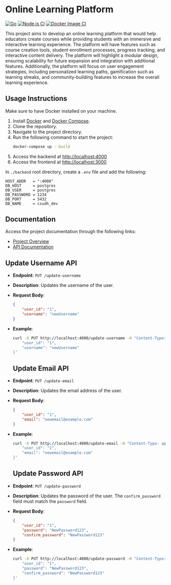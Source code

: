 # Online Learning Platform

[![Go](https://github.com/sandbox-science/online-learning-platform/actions/workflows/go.yml/badge.svg?branch=main)](https://github.com/sandbox-science/online-learning-platform/actions/workflows/go.yml)
[![Node.js CI](https://github.com/sandbox-science/online-learning-platform/actions/workflows/node.js.yml/badge.svg)](https://github.com/sandbox-science/online-learning-platform/actions/workflows/node.js.yml)
[![Docker Image CI](https://github.com/sandbox-science/online-learning-platform/actions/workflows/docker-image.yml/badge.svg)](https://github.com/sandbox-science/online-learning-platform/actions/workflows/docker-image.yml)

This project aims to develop an online learning platform that would help educators create courses while providing students with an immersive and interactive learning experience. The platform will have features such as course creation tools, student enrollment processes, progress tracking, and interactive content delivery. The platform will highlight a modular design, ensuring scalability for future expansion and integration with additional features. Additionally, the platform will focus on user engagement strategies, including personalized learning paths, gamification such as learning streaks, and community-building features to increase the overall learning experience.

## Usage Instructions
Make sure to have Docker installed on your machine.

1. Install [Docker](https://docs.docker.com/get-docker/) and [Docker Compose](https://docs.docker.com/compose/install/).
2. Clone the repository.
3. Navigate to the project directory.
4. Run the following command to start the project:
    ```bash
    docker-compose up --build
    ```
5. Access the backend at [http://localhost:4000](http://localhost:4000)
6. Access the frontend at [http://localhost:3000](http://localhost:3000)

In `./backend` root directory, create a `.env` file and add the following:
```
HOST_ADDR   = ":4000"
DB_HOST     = postgres
DB_USER     = postgres
DB_PASSWORD = 1234
DB_PORT     = 5432
DB_NAME     = csudh_dev
```

## Documentation
Access the project documentation through the following links:
- [Project Overview](https://github.com/sandbox-science/online-learning-platform/wiki/Home)
- [API Documentation](https://github.com/sandbox-science/online-learning-platform/wiki/API-Doc)


## Update Username API

- **Endpoint**: `PUT /update-username`
- **Description**: Updates the username of the user.

- **Request Body**:
    ```json
    {
        "user_id": "1",
        "username": "newUsername"
    }
    ```

- **Example**:
    ```bash
    curl -X PUT http://localhost:4000/update-username -H "Content-Type: application/json" -d '{
        "user_id": "1",
        "username": "newUsername"
    }'
    ```

    ## Update Email API

- **Endpoint**: `PUT /update-email`
- **Description**: Updates the email address of the user.

- **Request Body**:
    ```json
    {
        "user_id": "1",
        "email": "newemail@example.com"
    }
    ```

- **Example**:
    ```bash
    curl -X PUT http://localhost:4000/update-email -H "Content-Type: application/json" -d '{
        "user_id": "1",
        "email": "newemail@example.com"
    }'
    ```

    ## Update Password API

- **Endpoint**: `PUT /update-password`
- **Description**: Updates the password of the user. The `confirm_password` field must match the `password` field.

- **Request Body**:
    ```json
    {
        "user_id": "1",
        "password": "NewPassword123",
        "confirm_password": "NewPassword123"
    }
    ```

- **Example**:
    ```bash
    curl -X PUT http://localhost:4000/update-password -H "Content-Type: application/json" -d '{
        "user_id": "1",
        "password": "NewPassword123",
        "confirm_password": "NewPassword123"
    }'
    ```
